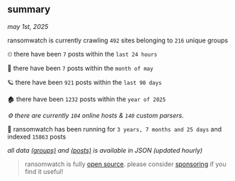 
## summary
_may 1st, 2025_

ransomwatch is currently crawling `492` sites belonging to `216` unique groups

⏲ there have been `7` posts within the `last 24 hours`

🦈 there have been `7` posts within the `month of may`

🪐 there have been `921` posts within the `last 90 days`

🏚 there have been `1232` posts within the `year of 2025`

_⚙️ there are currently `104` online hosts & `140` custom parsers._

🦕 ransomwatch has been running for `3 years, 7 months and 25 days` and indexed `15863` posts

_all data  [(groups)](http://ransomwhat.telemetry.ltd/groups) and [(posts)](http://ransomwhat.telemetry.ltd/posts) is available in JSON (updated hourly)_

> ransomwatch is fully [open source](https://github.com/joshhighet/ransomwatch#ransomwatch--). please consider [sponsoring](https://github.com/sponsors/joshhighet) if you find it useful!
